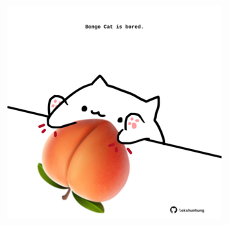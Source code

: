 <!-- built at 16/02/2021, 17:16:31 UTC -->
<p align="center">
  <img width="500" height="500" src="./ReadmeImage.svg">
</p>
